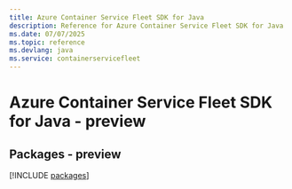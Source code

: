 ```yaml
---
title: Azure Container Service Fleet SDK for Java
description: Reference for Azure Container Service Fleet SDK for Java
ms.date: 07/07/2025
ms.topic: reference
ms.devlang: java
ms.service: containerservicefleet
---
```

# Azure Container Service Fleet SDK for Java - preview
## Packages - preview
[!INCLUDE [packages](container-service-fleet-index.md)]